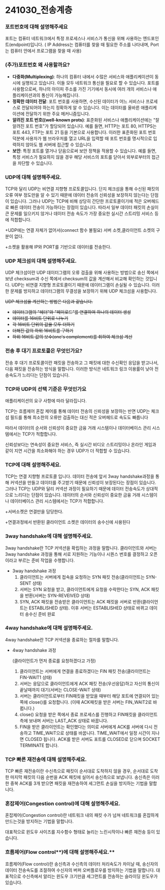 # 241030_전송계층

### 포트번호에 대해 설명해주세요

포트는 컴퓨터 네트워크에서 특정 프로세스나 서비스가 통신을 위해 사용하는 엔드포인트(endpoint)입니다. ( IP Address는 컴퓨터를 찾을 때 필요한 주소를 나타내며, Port는 컴퓨터 안에서 프로그램을 찾을 때 사용)

### (추가)포트번호 왜 사용할까요?

- **다중화(Multiplexing)**: 하나의 컴퓨터 내에서 수많은 서비스와 애플리케이션이 동시에 실행되고 있습니다. 이들 모두 네트워크 통신을 필요로 할 수 있습니다. 포트를 사용함으로써, 하나의 아이피 주소를 가진 기기에서 동시에 여러 개의 서비스나 애플리케이션과의 통신이 가능해집니다.
- **정확한 데이터 전달**: 포트 번호를 사용하면, 수신된 데이터가 어느 서비스나 프로세스로 전달되어야 하는지 정확하게 알 수 있습니다. 이는 데이터를 올바른 애플리케이션에 전달하기 위한 주요 메커니즘입니다.
- **알려진 포트 번호((well-known prots)**: 표준화된 서비스나 애플리케이션에는 "잘 알려진 포트 번호"가 할당되어 있습니다. 예를 들면, HTTP는 포트 80, HTTPS는 포트 443, FTP는 포트 21 등을 기본으로 사용합니다. 이러한 표준화된 포트 번호 덕분에 사용자가 웹 브라우저를 열고 URL을 입력할 때 포트 번호를 명시적으로 입력하지 않아도 웹 서버에 접근할 수 있습니다.
- **보안**: 특정 포트를 열거나 닫음으로써 보안 정책을 적용할 수 있습니다. 예를 들면, 특정 서비스가 필요하지 않을 경우 해당 서비스의 포트를 닫아서 외부로부터의 접근을 차단할 수 있습니다.

### **UDP에 대해 설명해주세요.**

TCP와 달리 UDP는 비연결 지향형 프로토콜입니다. 단지 체크섬을 통해 수신된 패킷의 오류 여부 정도만을 알 수 있기 때문에 데이터 전송의 신뢰성을 보장하지 않는다는 단점이 있습니다. 그러나 UDP는 TCP에 비해 상당히 간단한 프로토콜이기에 적은 오버헤드로 빠른 데이터 전송이 가능하다는 장점이 있습니다. 따라서 일부 데이터 패킷의 손실이 큰 문제를 일으키지 않거나 데이터 전송 속도가 가장 중요한 실시간 스트리밍 서비스 등에 적합합니다.

+UDP에는 연결 자체가 없어서(connect 함수 불필요) 서버 소켓,클라이언트 소켓의 구분이 없다.

+소켓을 활용해 IP와 PORT를 기반으로 데이터를 전송한다.

### **UDP 체크섬의 대해 설명해주세요.**

UDP 체크섬이란 UDP 데이터그램의 오류 검출을 위해 사용하는 방법으로  송신 쪽에서 보낸 checksum과 수신 쪽에서 checksum의 값을 계산해서 비교해 확인하는 것입니다. UDP는 비연결 지향형 프로토콜이기 때문에 데이터그램이 손실될 수 있습니다. 이러한 문제를 방지하고 데이터그램의 무결성을 보장하기 위해 UDP 체크섬을 사용합니다.

~~UDP 체크섬을 계산하는 방법은 다음과 같습니다.~~

- ~~데이터그램의 "헤더"와 "페이로드"를 연결하여 하나의 데이터 생성~~
- ~~데이터를 16비트 단위로 나누기~~
- ~~각 16비트 단위의 값을 모두 더하기~~
- ~~더해진 값의 하위 16비트를 구하기~~
- ~~하위 16비트 값의 보수(one's complement)를 취하여 체크섬 계산~~

### **전송 후 대기 프로토콜은 무엇인가요?**

전송 후 대기 프로토콜이란 패킷을 전송하고 그 패킷에 대한 수신확인 응답을 받고나서, 다음 패킷을 전송하는 방식을 말합니다. 이러한 방식은 네트워크 링크 이용률이 낮아 전송속도가 느리다는 단점이 있습니다.  

### **TCP와 UDP의 선택 기준은 무엇인가요**

애플리케이션의 요구 사항에 따라 달라집니다. 

TCP는 흐름제어 혼잡 제어를 통해 데이터 전송의 신뢰성을 보장하는 반면 UDP는 체크섬 필드를 통해 최소한의 오류만 검출하는 대신 적은 오버헤드로 속도도 빠릅니다

따라서 데이터의 순서와 신뢰성이 중요한 금융 거래 시스템이나 데이터베이스 관리 시스템에서는 TCP가 적합합니다.

신뢰성보다는 연속성이 중요한 서비스, 즉 실시간 비디오 스트리밍이나 온라인 게임과 같이 지연 시간을 최소화해야 하는 경우 UDP가 더 적합할 수 있습니다. 

### **TCP에 대해 설명해주세요.**

TCP는 연결 지향형 프로토콜 입니다. 데이터 전송에 앞서 3way handshake과정을 통해 커넥션을 만들고 데이터를 주고받기 때문에 신뢰성이 보장된다는 장점이 있습니다. 그러나 TCP는 UDP와 달리 커넥션 과정이 필요하기 때문에 데이터 전송속도가 상대적으로 느리다는 단점이 있습니다. 데이터의 순서와 신뢰성이 중요한 금융 거래 시스템이나 데이터베이스 관리 시스템에서는 TCP가 적합합니다.

+서버소켓은 연결만을 담당한다.

+연결과정에서 반환된 클라이언트 소켓은 데이터의 송수신에 사용된다

### **3way handshake에 대해 설명해주세요.**

3way handshake란 TCP 커넥션을 확립하는 과정을 말합니다. 클라이언트와 서버는 3way handshake 과정을 통해 서로 지원하는 기능이나 시퀀스 번호를 결정하고 오픈이라고 부르는 준비 작업을 수행합니다.

- 3way handshake 과정
    1. 클라이언트는 서버에게 접속을 요청하는 SYN 패킷 전송(클라이언트는 SYN-SENT 상태)
    2. 서버는 SYN 요청을 받고, 클라이언트에게 요청을 수락한다는 SYN, ACK 패킷을 반환(서버는 SYN-REVEIVED 상태)
    3. SYN, ACK 패킷을 전송받은 클라이언트는 ACK 패킷을 서버로 반환(클라이언트는 ESTABLISHED 상태). 이후 서버는 ESTABLISHED 상태로 바뀌고 데이터 송수신 준비 완료

### **4way handshake에 대해 설명해주세요.**

4way handshake란 TCP 커넥션을 종료하는 절차를 말합니다. 

- 4way handshake 과정
    
    (클라이언트가 먼저 종료를 요청하겠다고 가정)
    
    1. 클라이언트는 서버에게 연결을 종료하겠다는 FIN 패킷 전송(클라이언트는 FIN-WAIT1 상태)
    2. 서버는 응답으로 클라이언트에게 ACK 패킷 전송(우선응답)하고 자신의 통신이 끝날때까지 대기(서버는 CLOSE-WAIT 상태)
    3. 서버는 클라이언트로부터 FIN패킷을 받았을 때부터 해당 포트에 연결되어 있는 쪽에  close()를 요청합니다. (이때 ACK패킷을 받은 서버는  FIN_WAIT2로 바뀝니다.)
    4. close() 요청을 받은 쪽에서 종료 프로세스를 진행하고 FIN패킷을 클라이언트 측에 보내며 서버는 LAST_ACK 상태로 바꿉니다.
    5. FIN을 받은 클라이언트는 확인했다는 의미로 서버에게 ACK를  서버에 다시 전송하고 TIME_WAIT으로 상태를 바꿉니다. TIME_WAIT에서 일정 시간이 지나면 CLOSED 됩니다. ACK를 받은 서버도 포트를 CLOSED로 닫으며 SOCKET TERMINATE 합니다.

### **TCP 빠른 재전송에 대해 설명해주세요.**

TCP 빠른 재전송이란 수신측으로 패킷이 순서대로 도착하지 않을 경우, 순서대로 도착한 마지막 패킷의 다음 순번을 ACK 패킷에 실어서 송신측으로 보냅니다. 송신측은 이러한 중복 ACK를 3개 받으면 패킷을 재전송하여 세그먼트 손실을 방지하는 기법을 말합니다.

### **혼잡제어(Congestion control)에 대해 설명해주세요.**

혼잡제어(Congestion control)란 네트워크 내의 패킷 수가 넘쳐 네트워크를 혼잡하게 만드는것을 방지하는 기법을 말합니다.

대표적으로 윈도우 사이즈를 지수함수 형태로 늘리는 느린시작이나 빠른 재전송 등이 있습니다.

### 흐름제어(Flow control**)에 대해 설명해주세요.**

흐름제어(Flow control)란 송신측과 수신측의 데이터 처리속도가 차이날 때, 송신자의 데이터 전송속도를 조절하여 수신자의 버퍼 오버플로우를 방지하는 기법을 말합니다. 대표적으로 수신측에서 알리는 윈도우 크기만큼 세그먼트를 전송하는 슬라이딩 윈도우가 있습니다.
